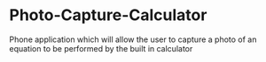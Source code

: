 # Photo-Capture-Calculator
Phone application which will allow the user to capture a photo of an equation to be performed by the built in calculator
